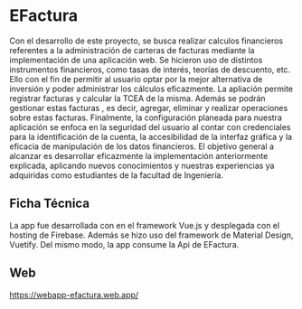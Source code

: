 # EFactura
Con el desarrollo de este proyecto, se busca realizar calculos financieros referentes a la administración de carteras de facturas mediante la implementación de una aplicación web. Se hicieron uso de distintos instrumentos financieros, como tasas de interés, teorías de descuento, etc. Ello con el fin de permitir al usuario optar por la mejor alternativa de inversión y poder administrar los cálculos eficazmente. La apliación permite registrar facturas y calcular la TCEA de la misma. Además se podrán gestionar estas facturas , es decir, agregar, eliminar y realizar operaciones sobre estas facturas. Finalmente, la configuración planeada para nuestra aplicación se enfoca en la seguridad del usuario al contar con credenciales para la identificación de la cuenta, la accesibilidad de la interfaz gráfica y la eficacia de manipulación de los datos financieros. El objetivo general a alcanzar es desarrollar eficazmente la implementación anteriormente explicada, aplicando nuevos conocimientos y nuestras experiencias ya adquiridas como estudiantes de la facultad de Ingeniería.

## Ficha Técnica
La app fue desarrollada con en el framework Vue.js y desplegada con el hosting de Firebase. Además se hizo uso del framework de Material Design, Vuetify. Del mismo modo, la app consume la Api de EFactura.

## Web
https://webapp-efactura.web.app/
